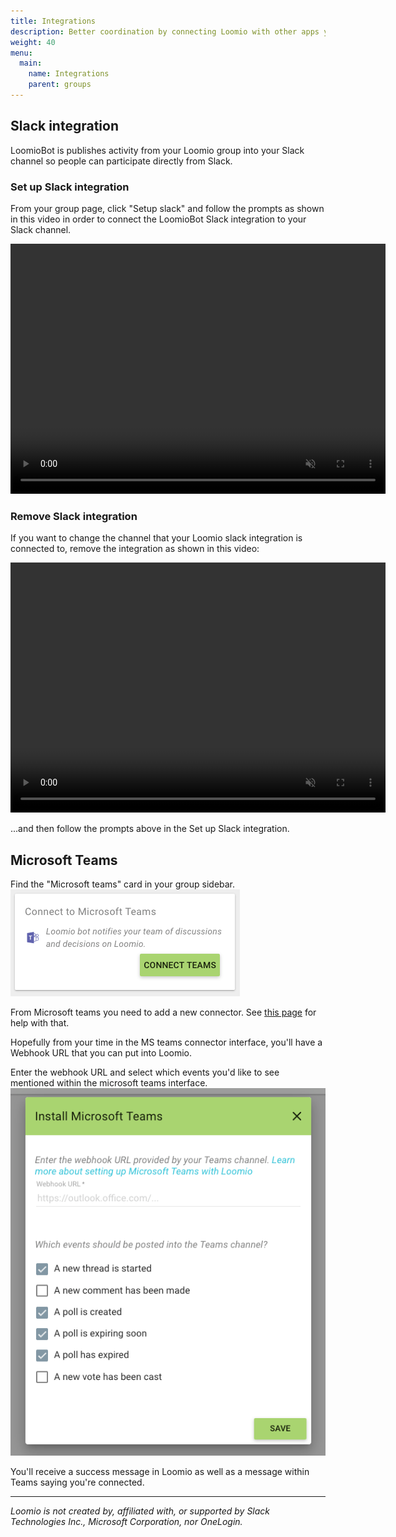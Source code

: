```yaml
---
title: Integrations
description: Better coordination by connecting Loomio with other apps you use.
weight: 40
menu:
  main:
    name: Integrations
    parent: groups
---
```


## Slack integration

LoomioBot is publishes activity from your Loomio group into your Slack channel so people can participate directly from Slack.

### Set up Slack integration
From your group page, click "Setup slack" and follow the prompts as shown in this video in order to connect the LoomioBot Slack integration to your Slack channel.

<video width="600" height="400" playsinline muted loop controls>
<source src="setup_slack_integration.mov" type="video/mp4">
</video>

### Remove Slack integration
If you want to change the channel that your Loomio slack integration is connected to, remove the integration as shown in this video:

<video width="600" height="400" playsinline muted loop controls>
<source src="remove_slack_integration.mov" type="video/mp4">
</video>

...and then follow the prompts above in the Set up Slack integration.

## Microsoft Teams

Find the "Microsoft teams" card in your group sidebar.
![](markdown-img-paste-20190125133608957.png)

From Microsoft teams you need to add a new connector. See [this page](https://kb.itglue.com/hc/en-us/articles/115001798191-Setting-up-Microsoft-Teams-webhook-notifications) for help with that.

Hopefully from your time in the MS teams connector interface, you'll have a Webhook URL that you can put into Loomio.

Enter the webhook URL and select which events you'd like to see mentioned within the microsoft teams interface.
![](markdown-img-paste-20190125133709837.png)

You'll receive a success message in Loomio as well as a message within Teams saying you're connected.

---

_Loomio is not created by, affiliated with, or supported by Slack Technologies Inc., Microsoft Corporation, nor OneLogin._
